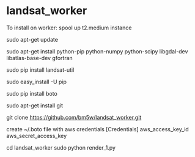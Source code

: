 # landsat_worker
To install on worker:
spool up t2.medium instance

sudo apt-get update

sudo apt-get install python-pip python-numpy python-scipy libgdal-dev libatlas-base-dev gfortran

sudo pip install landsat-util

sudo easy_install -U pip

sudo pip install boto

sudo apt-get install git

git clone https://github.com/bm5w/landsat_worker.git

create ~/.boto file with aws credentials
  [Credentials]
  aws_access_key_id
  aws_secret_access_key
  
cd landsat_worker
sudo python render_1.py
